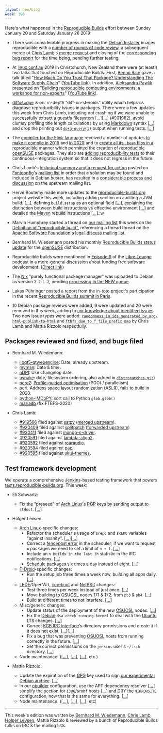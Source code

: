 ```yaml
---
layout: new/blog
week: 196
---
```


Here's what happened in the [Reproducible Builds](https://reproducible-builds.org) effort between Sunday January 20 and Saturday January 26 2019:

* There was considerable progress in making the [Debian Installer](https://www.debian.org/devel/debian-installer/) images reproducible with a [number of rounds of code review](https://alioth-lists.debian.net/pipermail/reproducible-builds/Week-of-Mon-20190114/011054.html), a subsequent merge of [Chris Lamb](https://chris-lamb.co.uk/)'s [merge request](https://salsa.debian.org/installer-team/debian-installer/merge_requests/3) and closing of the [corresponding bug report](https://bugs.debian.org/900918#29) for the time being, pending further testing.

* At [linux.conf.au](https://linux.conf.au/) 2019 in Christchurch, New Zealand there were (at least!) two talks that touched on Reproducible Builds. First, [Benno Rice](https://twitter.com/jeamland) gave a talk titled "[How Much Do You Trust That Package? Understanding The Software Supply Chain](https://2019.linux.conf.au/schedule/presentation/237/)" ([YouTube link](https://www.youtube.com/watch?v=fnELtqE6mMM)). In addition, [Aleksandra Pawlik](https://github.com/apawlik) presented on "[Building reproducible computing environments: a workshop for non-experts](https://2019.linux.conf.au/schedule/presentation/185/)" ([YouTube link](https://www.youtube.com/watch?v=B2xzQFQ2hg0)).

* [diffoscope](https://diffoscope.org/) is our in-depth "diff-on-steroids" utility which helps us diagnose reproducibility issues in packages. There were a few updates this week from Chris Lamb, including not crashing if we were unable to successfully extract a [guestfs](http://libguestfs.org/) filesystem [[...](https://salsa.debian.org/reproducible-builds/diffoscope/commit/dda7713)][[...](https://salsa.debian.org/reproducible-builds/diffoscope/commit/6b8e47d)] ([#901982](https://bugs.debian.org/901982)), avoid clumsy profiling title length calculations by using [Markdown](https://en.wikipedia.org/wiki/Markdown) syntax [[...](https://salsa.debian.org/reproducible-builds/diffoscope/commit/ef2aa62)] and drop the printing out [`dpkg-query(1)`](https://linux.die.net/man/1/dpkg-query) output when running tests. [[...](https://salsa.debian.org/reproducible-builds/diffoscope/commit/d98c4b0)]

* The [compiler for the Elixir language](https://github.com/elixir-lang/elixir) received a number of updates [to make it compile in 2019](https://github.com/elixir-lang/elixir/issues/8702) and [in 2020](https://github.com/elixir-lang/elixir/pull/8688) and to [create all its `.beam` files in a reproducible manner](https://github.com/elixir-lang/elixir/issues/8689) which permitted the creation of reproducible [openSUSE](https://www.opensuse.org/) packages. They also are [adding reproducibility tests](https://github.com/elixir-lang/elixir/pull/8701) to their continuous-integration system so that it does not regress in the future.

* Chris Lamb's [historical summary and a request for action](https://lists.freedesktop.org/archives/fontconfig/2019-January/006420.html) posted on [Fontconfig](https://www.freedesktop.org/wiki/Software/fontconfig/)'s [mailing list](https://lists.freedesktop.org/archives/fontconfig/) in order that a solution may be found and included in Debian *buster*, has resulted in a [considerable process and discussion](https://lists.freedesktop.org/archives/fontconfig/2019-January/006464.html) on the upstream mailing list.

* Hervé Boutemy made more updates to the [reproducible-builds.org](https://reproducible-builds.org) project website this week, including adding section on auditing a JVM build. [[...](https://salsa.debian.org/reproducible-builds/reproducible-website/commit/c7191b9)], defining `build.setup` as an optional field [[...](https://salsa.debian.org/reproducible-builds/reproducible-website/commit/6c01120)], explaining the distinction between build instructions vs effective environment [[...](https://salsa.debian.org/reproducible-builds/reproducible-website/commit/ba2f561)] and detailed the [Maven](https://maven.apache.org/) rebuild instructions [[...](https://salsa.debian.org/reproducible-builds/reproducible-website/commit/e587f04)].:w

* Marvin Humphrey started a thread on [our mailing list](https://lists.reproducible-builds.org/pipermail/rb-general/) this week on the [Definition of "reproducible build"](https://lists.reproducible-builds.org/pipermail/rb-general/2019-January/001426.html), referencing a thread thread on the [Apache Software Foundation](https://apache.org)'s [legal-discuss mailing list](https://lists.reproducible-builds.org/pipermail/rb-general/2019-January/001428.html).

* Bernhard M. Wiedemann posted his monthly [Reproducible Builds status update](https://lists.opensuse.org/opensuse-factory/2019-01/msg00393.html) for the [openSUSE](https://opensuse.org/) distribution.

* Reproducible builds were mentioned in [Episode 9](https://librelounge.org/episodes/episode-9-funding-free-software-development-pt2.html) of the [Libre Lounge](https://librelounge.org/) podcast in a more-general discussion about funding free software development. ([Direct link](https://pca.st/1MUC#t=23m00s))

* The [Nix](https://nixos.org/nix) "purely functional package manager" was uploaded to Debian as version `2.2.1-2`, pending [processing in the NEW queue](https://ftp-master.debian.org/new/nix_2.2.1-2.html).

* Lukas Pühringer [posted a report](https://ssl.engineering.nyu.edu/blog/2019-01-18-in-toto-paris) from the [in-toto](https://in-toto.github.io/) project's participation in the recent [Reproducible Builds summit in Paris](https://reproducible-builds.org/events/paris2018/).

* 10 Debian package reviews were added, 9 were updated and 20 were removed in this week, adding to [our knowledge about identified issues](https://tests.reproducible-builds.org/debian/index_issues.html). Two new issue types were added: [`randomness_in_ids_generated_by_org-html-publish-to-html`](https://salsa.debian.org/reproducible-builds/reproducible-notes/commit/0baeb163) and [`ftbfs_due_to_f_file_prefix_map`](https://salsa.debian.org/reproducible-builds/reproducible-notes/commit/a868eb81) by Chris Lamb and Mattia Rizzolo respectfully.

## Packages reviewed and fixed, and bugs filed

* Bernhard M. Wiedemann:
    * [libqt5-qtwebengine](https://build.opensuse.org/request/show/667729): Date, already upstream.
    * [myman](https://build.opensuse.org/request/show/668574): Date & time.
    * [nDPI](https://github.com/ntop/nDPI/pull/662): Use changelog date.
    * [nsnake](https://build.opensuse.org/request/show/668628): date, filesystem ordering, also added in [`distropatches.git`](https://github.com/distropatches/nSnake))
    * [pcre2](https://build.opensuse.org/request/show/668144): [Profile-guided optimisation](https://en.wikipedia.org/wiki/Profile-guided_optimization) (PGO) / parallelism)
    * [perl](https://build.opensuse.org/request/show/668211): [Address space layout randomization](https://en.wikipedia.org/wiki/Address_space_layout_randomization) (ASLR), fails to build in 2020.
    * [python-IMDbPY](https://github.com/alberanid/imdbpy/pull/202): sort call to Python `glob.glob()`
    * [mariadb](https://github.com/MariaDB/server/pull/1141) (fix FTBFS-2020)

* Chris Lamb:
    * [#919566](https://bugs.debian.org/919566) filed against [satpy](https://tracker.debian.org/pkg/satpy) ([merged upstream](https://github.com/pytroll/satpy/pull/579#issuecomment-455991066)).
    * [#920409](https://bugs.debian.org/920409) filed against [splitpatch](https://tracker.debian.org/pkg/splitpatch) ([forwarded upstream](https://github.com/benjsc/splitpatch/pull/10))
    * [#920411](https://bugs.debian.org/920411) filed against [mongo-c-driver](https://tracker.debian.org/pkg/mongo-c-driver).
    * [#920591](https://bugs.debian.org/920591) filed against [lambda-align2](https://tracker.debian.org/pkg/lambda-align2).
    * [#920592](https://bugs.debian.org/920592) filed against [roaraudio](https://tracker.debian.org/pkg/roaraudio).
    * [#920594](https://bugs.debian.org/920594) filed against [papi](https://tracker.debian.org/pkg/papi).
    * [#920595](https://bugs.debian.org/920595) filed against [ukui-themes](https://tracker.debian.org/pkg/ukui-themes).

## Test framework development

We operate a comprehensive [Jenkins](https://jenkins.io/)-based testing framework that powers [tests.reproducible-builds.org](https://tests.reproducible-builds.org). This week:

* Eli Schwartz:
    * Fix the "preseed" of [Arch Linux](https://www.archlinux.org/)'s [PGP](https://www.gnupg.org/) keys by sending output to `stdout`. [[...](https://salsa.debian.org/qa/jenkins.debian.net/commit/da198a0d)]

* Holger Levsen:
    * [Arch Linux](https://www.archlinux.org/)-specific changes:
        * Refactor the scheduler's usage of `$repo` and `$REPO` variables "against insanity". [[...](https://salsa.debian.org/qa/jenkins.debian.net/commit/fa434bad)][[...](https://salsa.debian.org/qa/jenkins.debian.net/commit/26e9cf88)]
        * Correct a [fencepost error](https://en.wikipedia.org/wiki/Off-by-one_error#Fencepost_error) in the scheduler; if we want to request `n` packages we need to set a limit of `n + 1`. [[...](https://salsa.debian.org/qa/jenkins.debian.net/commit/6ad77ebf)]
        * Include an `n builds in the last 3h` statistic in the IRC notifications. [[...](https://salsa.debian.org/qa/jenkins.debian.net/commit/ca89fba0)]
        * Schedule packages six times a day instead of eight. [[...](https://salsa.debian.org/qa/jenkins.debian.net/commit/c5002281)]
    * [F-Droid](https://f-droid.org/)-specific changes:
        * Run the setup job three times a week now, building all apps daily. [[...](https://salsa.debian.org/qa/jenkins.debian.net/commit/44e71a2d)]
    * [LEDE](https://en.wikipedia.org/wiki/LEDE)/OpenWrt, [coreboot](https://www.coreboot.org/) and [NetBSD](https://www.netbsd.org/) changes:
        * Test three times per week instead of just once. [[...](https://salsa.debian.org/qa/jenkins.debian.net/commit/93fa99fa)]
        * Move building to [OSUOSL](https://osuosl.org/) nodes 171 & 172, from `pb3` & `pb4`. [[...](https://salsa.debian.org/qa/jenkins.debian.net/commit/2ddfd5b9)]
        * Build at different times to not interfere. [[...](https://salsa.debian.org/qa/jenkins.debian.net/commit/f6fdcca8)]
    * Misc/generic changes:
        * Update status of the deployment of the new [OSUOSL](https://osuosl.org/) nodes. [[...](https://salsa.debian.org/qa/jenkins.debian.net/commit/4f7f5029)]
        * Fix the [Debian](https://www.debian.org/) `dsa-check-running-kernel` to deal with the [Ubuntu](https://www.ubuntu.com/) LTS changes. [[...](https://salsa.debian.org/qa/jenkins.debian.net/commit/eb9c7401)]
        * Correct [KGB IRC interface](https://salsa.debian.org/kgb-team/kgb/wikis/Home)'s directory permissions and create it if it does not exist. [[...](https://salsa.debian.org/qa/jenkins.debian.net/commit/88f1965f)][[...](https://salsa.debian.org/qa/jenkins.debian.net/commit/6b93ad9a)]
        * Fix a bug that was preventing [OSUOSL](https://osuosl.org/) hosts from running correctly in the future. [[...](https://salsa.debian.org/qa/jenkins.debian.net/commit/ee369979)]
        * Set the correct permissions on the `jenkins` user's `~/.ssh` directory. [[...](https://salsa.debian.org/qa/jenkins.debian.net/commit/7d4e095a)]
    * Node maintenance. ([[...](https://salsa.debian.org/qa/jenkins.debian.net/commit/1eb162c4)], [[...](https://salsa.debian.org/qa/jenkins.debian.net/commit/46db251b)], [[...](https://salsa.debian.org/qa/jenkins.debian.net/commit/95d6582e)], etc.)

* Mattia Rizzolo:
    * Update the expiration of the [GPG](https://www.gnupg.org/) key used to sign [our experimental Debian archive](https://wiki.debian.org/ReproducibleBuilds/ExperimentalToolchain). [[...](https://salsa.debian.org/qa/jenkins.debian.net/commit/f2d42e18)]
    * In our [pbuilder](https://wiki.debian.org/PbuilderTricks) configuration, use the APT dependency resolver [[...](https://salsa.debian.org/qa/jenkins.debian.net/commit/cf6c8577)] simplify the section for `i386`/`armhf` hosts [[...](https://salsa.debian.org/qa/jenkins.debian.net/commit/0b7d2b9f)] and [DRY](https://en.wikipedia.org/wiki/Don%27t_repeat_yourself) the `MIRRORSITE` configuration, now that is the same for everything. [[...](https://salsa.debian.org/qa/jenkins.debian.net/commit/d86fdb4d)]
    * Node maintenance. ([[...](https://salsa.debian.org/qa/jenkins.debian.net/commit/07021252)], [[...](https://salsa.debian.org/qa/jenkins.debian.net/commit/42cb05a4)], [[...](https://salsa.debian.org/qa/jenkins.debian.net/commit/a8fe9887)], etc)

---

This week's edition was written by [Bernhard M. Wiedemann](https://lizards.opensuse.org/author/bmwiedemann/), [Chris Lamb](https://chris-lamb.co.uk/), [Holger Levsen](http://layer-acht.org/thinking/), Mattia Rizzolo & reviewed by a bunch of Reproducible Builds folks on IRC & the mailing lists.
